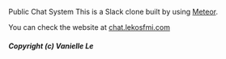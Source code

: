Public Chat System
This is a Slack clone built by using [Meteor](www.meteor.com).

You can check the website at [chat.lekosfmi.com](http://chat.lekosfmi.com/)

##### Copyright (c) Vanielle Le
